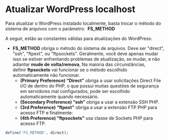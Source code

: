 # Atualizar WordPress localhost

Para atualizar o WordPress instalado localmente, basta trocar o método do sistema de arquivos com o parâmetro:  **FS_METHOD**

A seguir, estão as constantes válidas para atualizações do WordPress:

  * **FS_METHOD** obriga o método do sistema de arquivos. Deve ser "direct", "ssh", "ftpext", ou "ftpsockets". Geralmente, você deve apenas mudar isso se estiver enfrentando problemas de atualização, se mudar, e não adiantar **mude de volta/remova**, Na maioria das circunstâncias, definir **ftpsockets** vai funcionar se o método escolhido automaticamente não funcionar. 
      * **(Primary Preference) &#8220;Direct&#8221;** obriga a usar solicitações Direct File I/O de dentro do PHP, o que possui muitas questões de segurança em servidores mal configurados, pode ser escolhido automaticamente quando necessário.
      * **(Secondary Preference) &#8220;ssh&#8221;** obriga a usar a extensão SSH PHP.
      * **(3rd Preference) &#8220;ftpext&#8221;** obriga a usar a extensão FTP PHP para acesso FTP e finalmente:
      * **(4th Preference) &#8220;ftpsockets&#8221;** usa classe de Sockets PHP para acesso FTP.

```php
define('FS_METHOD', direct);
```
